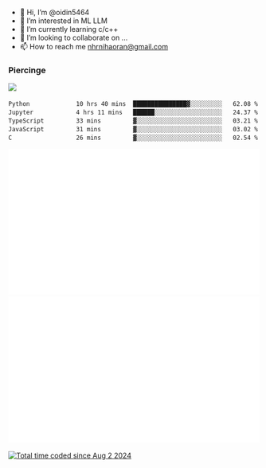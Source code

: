 - 👋 Hi, I’m @oidin5464
- 👀 I’m interested in ML LLM
- 🌱 I’m currently learning c/c++
- 💞️ I’m looking to collaborate on ...
- 📫 How to reach me nhrnihaoran@gmail.com

### Piercinge

<a href="https://wakatime.com"><img src="https://wakatime.com/share/@haoran_ni/48d32ab7-16dd-4d92-9eeb-ae9d66413442.png" /></a>

<!--START_SECTION:waka-->

```txt
Python             10 hrs 40 mins  ███████████████▓░░░░░░░░░   62.08 %
Jupyter            4 hrs 11 mins   ██████░░░░░░░░░░░░░░░░░░░   24.37 %
TypeScript         33 mins         ▓░░░░░░░░░░░░░░░░░░░░░░░░   03.21 %
JavaScript         31 mins         ▓░░░░░░░░░░░░░░░░░░░░░░░░   03.02 %
C                  26 mins         ▓░░░░░░░░░░░░░░░░░░░░░░░░   02.54 %
```

<!--END_SECTION:waka-->

![](https://raw.githubusercontent.com/Piercinge/github-stats/master/generated/overview.svg#gh-dark-mode-only)
![](https://raw.githubusercontent.com/Piercinge/github-stats/master/generated/overview.svg#gh-light-mode-only)

<!---
oidin5464/oidin5464 is a ✨ special ✨ repository because its `README.md` (this file) appears on your GitHub profile.
You can click the Preview link to take a look at your changes.
--->

<a href="https://wakatime.com/@2e7a1580-9a6c-4340-8b70-5b56364a5d8c"><img src="https://wakatime.com/badge/user/2e7a1580-9a6c-4340-8b70-5b56364a5d8c.svg" alt="Total time coded since Aug 2 2024" /></a>
